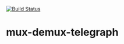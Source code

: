[![Build Status](https://travis-ci.org/lapanoid/mux-demux-telegraph.svg?branch=master)](https://travis-ci.org/lapanoid//mux-demux-telegraph)

# mux-demux-telegraph 
